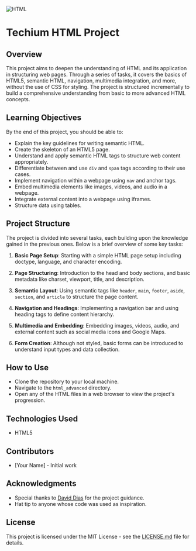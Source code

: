 ![HTML](https://image.noelshack.com/fichiers/2024/11/1/1710195224-0-0.jpg)
# Techium HTML Project

## Overview

This project aims to deepen the understanding of HTML and its application in structuring web pages. Through a series of tasks, it covers the basics of HTML5, semantic HTML, navigation, multimedia integration, and more, without the use of CSS for styling. The project is structured incrementally to build a comprehensive understanding from basic to more advanced HTML concepts.

## Learning Objectives

By the end of this project, you should be able to:

- Explain the key guidelines for writing semantic HTML.
- Create the skeleton of an HTML5 page.
- Understand and apply semantic HTML tags to structure web content appropriately.
- Differentiate between and use `div` and `span` tags according to their use cases.
- Implement navigation within a webpage using `nav` and anchor tags.
- Embed multimedia elements like images, videos, and audio in a webpage.
- Integrate external content into a webpage using iframes.
- Structure data using tables.

## Project Structure

The project is divided into several tasks, each building upon the knowledge gained in the previous ones. Below is a brief overview of some key tasks:

1. **Basic Page Setup**: Starting with a simple HTML page setup including doctype, language, and character encoding.

2. **Page Structuring**: Introduction to the head and body sections, and basic metadata like charset, viewport, title, and description.

3. **Semantic Layout**: Using semantic tags like `header`, `main`, `footer`, `aside`, `section`, and `article` to structure the page content.

4. **Navigation and Headings**: Implementing a navigation bar and using heading tags to define content hierarchy.

5. **Multimedia and Embedding**: Embedding images, videos, audio, and external content such as social media icons and Google Maps.

6. **Form Creation**: Although not styled, basic forms can be introduced to understand input types and data collection.

## How to Use

- Clone the repository to your local machine.
- Navigate to the `html_advanced` directory.
- Open any of the HTML files in a web browser to view the project's progression.

## Technologies Used

- HTML5

## Contributors

- [Your Name] - Initial work

## Acknowledgments

- Special thanks to [David Dias](#) for the project guidance.
- Hat tip to anyone whose code was used as inspiration.

## License

This project is licensed under the MIT License - see the [LICENSE.md](LICENSE.md) file for details.
